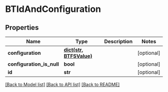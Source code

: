 # BTIdAndConfiguration

## Properties
Name | Type | Description | Notes
------------ | ------------- | ------------- | -------------
**configuration** | [**dict(str, BTFSValue)**](BTFSValue.md) |  | [optional] 
**configuration_is_null** | **bool** |  | [optional] 
**id** | **str** |  | [optional] 

[[Back to Model list]](../README.md#documentation-for-models) [[Back to API list]](../README.md#documentation-for-api-endpoints) [[Back to README]](../README.md)


